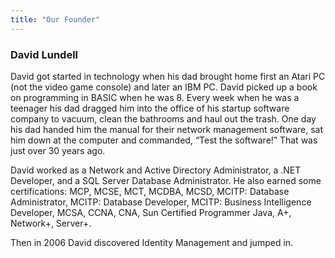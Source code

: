```yaml
---
title: "Our Founder"
---
```

### David Lundell

David got started in technology when his dad brought home first an Atari PC (not the video game console) and later an IBM PC. David picked up a book on programming in BASIC when he was 8. Every week when he was a teenager his dad dragged him into the office of his startup software company to vacuum, clean the bathrooms and haul out the trash. One day his dad handed him the manual for their network management software, sat him down at the computer and commanded, “Test the software!” That was just over 30 years ago.

David worked as a Network and Active Directory Administrator, a .NET Developer, and a SQL Server Database Administrator. He also earned some certifications: MCP, MCSE, MCT, MCDBA, MCSD, MCITP: Database Administrator, MCITP: Database Developer, MCITP: Business Intelligence Developer,  MCSA,  CCNA, CNA, Sun Certified Programmer Java, A+, Network+, Server+.

Then in 2006 David discovered Identity Management and jumped in.